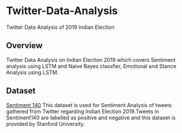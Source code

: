 # Twitter-Data-Analysis
Twitter Data Analysis of 2019 Indian Election

## Overview
Twitter Data Analysis on Indian Election 2019 which covers Sentiment analysis using LSTM and Naive Bayes classfier, Emotional and Stance Analysis using LSTM.

## Dataset
[Sentiment 140](http://help.sentiment140.com/for-students) This dataset is used for Sentiment Analysis of tweets gathered from Twitter regarding Indian Election 2019.Tweets in Sentiment140 are labelled as positive and negative and this dataset is provided by Stanford University.
